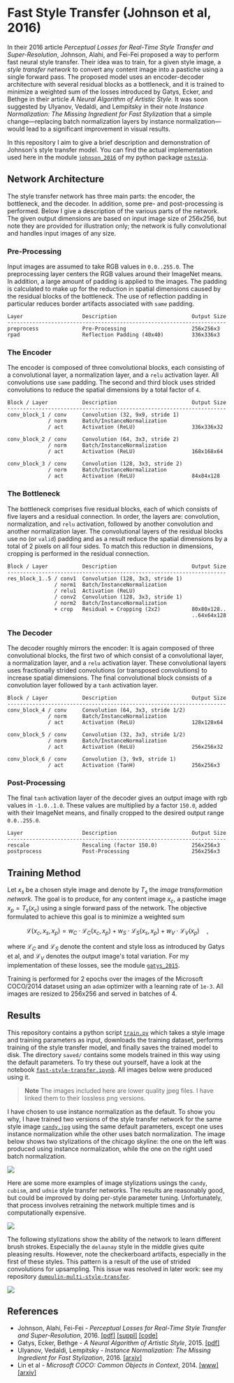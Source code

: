 Fast Style Transfer (Johnson et al, 2016)
=========================================
In their 2016 article _Perceptual Losses for Real-Time Style Transfer and
Super-Resolution_, Johnson, Alahi, and Fei-Fei proposed a way to perform fast
neural style transfer. Their idea was to train, for a given style image, a
_style transfer network_ to convert any content image into a pastiche using a
single forward pass.  The proposed model uses an encoder-decoder architecture
with several residual blocks as a bottleneck, and it is trained to minimize a
weighted sum of the losses introduced by Gatys, Ecker, and Bethge in their
article _A Neural Algorithm of Artistic Style_.  It was soon suggested by
Ulyanov, Vedaldi, and Lempitsky in their note _Instance Normalization: The
Missing Ingredient for Fast Stylization_ that a simple change—replacing batch
normalization layers by instance normalization—would lead to a significant
improvement in visual results.

In this repository I aim to give a brief description and demonstration of
Johnson's style transfer model.  You can find the actual implementation used
here in the module [`johnson_2016`](
https://github.com/mdehling/nstesia/blob/main/src/nstesia/johnson_2016.py) of
my python package [`nstesia`](https://github.com/mdehling/nstesia/).

Network Architecture
--------------------
The style transfer network has three main parts: the encoder, the bottleneck,
and the decoder.  In addition, some pre- and post-processing is performed.
Below I give a description of the various parts of the network.  The given
output dimensions are based on input image size of 256x256, but note they are
provided for illustration only; the network is fully convolutional and
handles input images of any size.

### Pre-Processing
Input images are assumed to take RGB values in `0.0..255.0`. The
preprocessing layer centers the RGB values around their ImageNet means.  In
addition, a large amount of padding is applied to the images.  The padding is
calculated to make up for the reduction in spatial dimensions caused by the
residual blocks of the bottleneck.  The use of reflection padding in
particular reduces border artifacts associated with `same` padding.

```text
Layer                   Description                        Output Size
----------------------------------------------------------------------
preprocess              Pre-Processing                     256x256x3
rpad                    Reflection Padding (40x40)         336x336x3
```

### The Encoder
The encoder is composed of three convolutional blocks, each consisting of a
convolutional layer, a normalization layer, and a `relu` activation layer.
All convolutions use `same` padding.  The second and third block uses strided
convolutions to reduce the spatial dimensions by a total factor of `4`.

```text
Block / Layer           Description                        Output Size
----------------------------------------------------------------------
conv_block_1 / conv     Convolution (32, 9x9, stride 1)
             / norm     Batch/InstanceNormalization
             / act      Activation (ReLU)                  336x336x32

conv_block_2 / conv     Convolution (64, 3x3, stride 2)
             / norm     Batch/InstanceNormalization
             / act      Activation (ReLU)                  168x168x64

conv_block_3 / conv     Convolution (128, 3x3, stride 2)
             / norm     Batch/InstanceNormalization
             / act      Activation (ReLU)                  84x84x128
```

### The Bottleneck
The bottleneck comprises five residual blocks, each of which consists of five
layers and a residual connection.  In order, the layers are: convolution,
normalization, and `relu` activation, followed by another convolution and
another normalization layer.  The convolutional layers of the residual blocks
use no (or `valid`) padding and as a result reduce the spatial dimensions by
a total of 2 pixels on all four sides.  To match this reduction in dimensions,
cropping is performed in the residual connection.

```text
Block / Layer           Description                        Output Size
----------------------------------------------------------------------
res_block_1..5 / conv1  Convolution (128, 3x3, stride 1)
               / norm1  Batch/InstanceNormalization
               / relu1  Activation (ReLU)
               / conv2  Convolution (128, 3x3, stride 1)
               / norm2  Batch/InstanceNormalization
               + crop   Residual = Cropping (2x2)          80x80x128..
                                                           ..64x64x128
```

### The Decoder
The decoder roughly mirrors the encoder:  It is again composed of three
convolutional blocks, the first two of which consist of a convolutional layer,
a normalization layer, and a `relu` activation layer.  These convolutional
layers uses fractionally strided convolutions (or transposed convolutions) to
increase spatial dimensions.  The final convolutional block consists of a
convolution layer followed by a `tanh` activation layer.

```text
Block / Layer           Description                        Output Size
----------------------------------------------------------------------
conv_block_4 / conv     Convolution (64, 3x3, stride 1/2)
             / norm     Batch/InstanceNormalization
             / act      Activation (ReLU)                  128x128x64

conv_block_5 / conv     Convolution (32, 3x3, stride 1/2)
             / norm     Batch/InstanceNormalization
             / act      Activation (ReLU)                  256x256x32

conv_block_6 / conv     Convolution (3, 9x9, stride 1)
             / act      Activation (TanH)                  256x256x3
```

### Post-Processing
The final `tanh` activation layer of the decoder gives an output image with
rgb values in `-1.0..1.0`.  These values are multiplied by a factor `150.0`,
added with their ImageNet means, and finally cropped to the desired output
range `0.0..255.0`.

```text
Layer                   Description                        Output Size
----------------------------------------------------------------------
rescale                 Rescaling (factor 150.0)           256x256x3
postprocess             Post-Processing                    256x256x3
```

Training Method
---------------
Let $x_s$ be a chosen style image and denote by $T_s$ the _image 
transformation network_.  The goal is to produce, for any content image
$x_c$, a pastiche image $x_p = T_s(x_c)$ using a single forward pass of the
network.  The objective formulated to achieve this goal is to minimize a
weighted sum

$$
\mathcal{L}(x_c,x_s,x_p) = w_C\cdot\mathcal{L}_C(x_c,x_p) +
w_S\cdot\mathcal{L}_S(x_s,x_p) + w_V\cdot\mathcal{L}_V(x_p) \quad,
$$

where $\mathcal{L}_C$ and $\mathcal{L}_S$ denote the content and style loss as
introduced by Gatys et al, and $\mathcal{L}_V$ denotes the output image's
total variation.  For my implementation of these losses, see the module
[`gatys_2015`](
https://github.com/mdehling/nstesia/blob/main/src/nstesia/gatys_2015.py).

Training is performed for 2 epochs over the images of the Microsoft COCO/2014
dataset using an `adam` optimizer with a learning rate of `1e-3`.  All images
are resized to 256x256 and served in batches of 4.

Results
-------
This repository contains a python script [`train.py`](train.py) which takes a
style image and training parameters as input, downloads the training dataset,
performs training of the style transfer model, and finally saves the trained
model to disk.  The directory `saved/` contains some models trained in this
way using the default parameters.  To try these out yourself, have a look at
the notebook [`fast-style-transfer.ipynb`](fast-style-transfer.ipynb).  All
images below were produced using it.

> **Note**
> The images included here are lower quality jpeg files.  I have linked them
> to their lossless png versions.

I have chosen to use instance normalization as the default.  To show you why,
I have trained two versions of the style transfer network for the same style
image [`candy.jpg`](img/style/candy.jpg) using the same default parameters,
except one uses instance normalization while the other uses batch
normalization.  The image below shows two stylizations of the chicago
skyline: the one on the left was produced using instance normalization, while
the one on the right used batch normalization.

[![](img/results/instance-vs-batch-norm.jpg)
](img/results/instance-vs-batch-norm.png)

Here are some more examples of image stylizations usings the `candy`,
`cubism`, and `udnie` style transfer networks.  The results are reasonably
good, but could be improved by doing per-style parameter tuning.
Unfortunately, that process involves retraining the network multiple times
and is computationally expensive.

[![](img/results/content-style-matrix-1.jpg)
](img/results/content-style-matrix-1.png)

The following stylizations show the ability of the network to learn different
brush strokes.  Especially the `delaunay` style in the middle gives quite
pleasing results.  However, note the checkerboard artifacts, especially in the
first of these styles.  This pattern is a result of the use of strided 
convolutions for upsampling.  This issue was resolved in later work: see my
repository [`dumoulin-multi-style-transfer`](
https://github.com/mdehling/dumoulin-multi-style-transfer).

[![](img/results/content-style-matrix-2.jpg)
](img/results/content-style-matrix-2.png)

References
----------
* Johnson, Alahi, Fei-Fei - _Perceptual Losses for Real-Time Style Transfer
  and Super-Resolution_, 2016.
  [[pdf]](https://link.springer.com/content/pdf/10.1007/978-3-319-46475-6_43.pdf)
  [[suppl]](https://static-content.springer.com/esm/chp%3A10.1007%2F978-3-319-46475-6_43/MediaObjects/419974_1_En_43_MOESM1_ESM.pdf)
  [[code]](https://github.com/jcjohnson/fast-neural-style)
* Gatys, Ecker, Bethge - _A Neural Algorithm of Artistic Style_, 2015.
  [[pdf]](https://openaccess.thecvf.com/content_cvpr_2016/papers/Gatys_Image_Style_Transfer_CVPR_2016_paper.pdf)
* Ulyanov, Vedaldi, Lempitsky - _Instance Normalization: The Missing
  Ingredient for Fast Stylization_, 2016.
  [[arxiv]](https://arxiv.org/abs/1607.08022)
* Lin et al - _Microsoft COCO: Common Objects in Context_, 2014.
  [[www]](https://cocodataset.org/)
  [[arxiv]](https://arxiv.org/abs/1405.0312)
